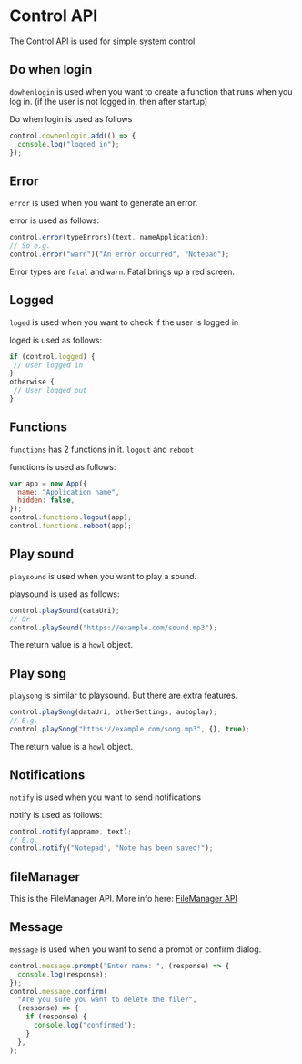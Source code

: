 # Control API

The Control API is used for simple system control

## Do when login

`dowhenlogin` is used when you want to create a function that runs when you log in. (if the user is not logged in, then after startup)

Do when login is used as follows

```javascript
control.dowhenlogin.add(() => {
  console.log("logged in");
});
```

## Error

`error` is used when you want to generate an error.

error is used as follows:

```javascript
control.error(typeErrors)(text, nameApplication);
// So e.g.
control.error("warn")("An error occurred", "Notepad");
```

Error types are `fatal` and `warn`. Fatal brings up a red screen.

## Logged

`loged` is used when you want to check if the user is logged in

loged is used as follows:

```javascript
if (control.logged) {
 // User logged in
}
otherwise {
 // User logged out
}
```

## Functions

`functions` has 2 functions in it. `logout` and `reboot`

functions is used as follows:

```javascript
var app = new App({
  name: "Application name",
  hidden: false,
});
control.functions.logout(app);
control.functions.reboot(app);
```

## Play sound

`playsound` is used when you want to play a sound.

playsound is used as follows:

```javascript
control.playSound(dataUri);
// Or
control.playSound("https://example.com/sound.mp3");
```

The return value is a `howl` object.

## Play song

`playsong` is similar to playsound. But there are extra features.

```javascript
control.playSong(dataUri, otherSettings, autoplay);
// E.g.
control.playSong("https://example.com/song.mp3", {}, true);
```

The return value is a `howl` object.

## Notifications

`notify` is used when you want to send notifications

notify is used as follows:

```javascript
control.notify(appname, text);
// E.g.
control.notify("Notepad", "Note has been saved!");
```

## fileManager

This is the FileManager API. More info here: [FileManager API](filemanager.md)

## Message

`message` is used when you want to send a prompt or confirm dialog.

```javascript
control.message.prompt("Enter name: ", (response) => {
  console.log(response);
});
control.message.confirm(
  "Are you sure you want to delete the file?",
  (response) => {
    if (response) {
      console.log("confirmed");
    }
  },
);
```
